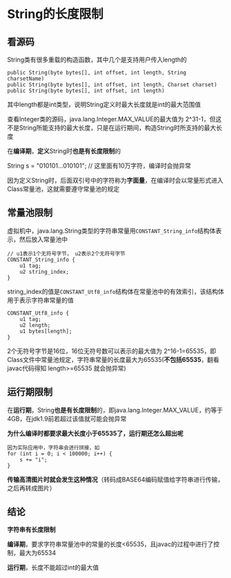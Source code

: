 # String的长度限制
## 看源码
String类有很多重载的构造函数，其中几个是支持用户传入length的

	public String(byte bytes[], int offset, int length, String charsetName)
	public String(byte bytes[], int offset, int length, Charset charset)
	public String(byte bytes[], int offset, int length)
	
其中length都是int类型，说明String定义时最大长度就是int的最大范围值

查看Integer类的源码，java.lang.Integer.MAX_VALUE的最大值为 2^31-1，但这不是String所能支持的最大长度，只是在运行期间，构造String时所支持的最大长度

在**编译期**，**定义**String时**也是有长度限制**的

String s = "010101...010101"; // 这里面有10万字符，编译时会抛异常

因为定义String时，后面双引号中的字符称为**字面量**，在编译时会以常量形式进入Class常量池，这就需要遵守常量池的规定

## 常量池限制
虚拟机中，java.lang.String类型的字符串常量用`CONSTANT_String_info`结构体表示，然后放入常量池中

	// u1表示1个无符号字节， u2表示2个无符号字节
	CONSTANT_String_info {
		u1 tag;
		u2 string_index;
	}
string_index的值是`CONSTANT_Utf8_info`结构体在常量池中的有效索引，该结构体用于表示字符串常量的值

	CONSTANT_Utf8_info {
		u1 tag;
		u2 length;
		u1 bytes[length];
	}
2个无符号字节是16位，16位无符号数可以表示的最大值为 2^16-1=65535，即Class文件中常量池规定，字符串常量的长度最大为65535(**不包括65535**，翻看javac代码得知 length>=65535 就会抛异常)

## 运行期限制
在**运行期**，String**也是有长度限制**的，即java.lang.Integer.MAX_VALUE，约等于4GB，在jdk1.9前若超过该值就可能会抛异常

**为什么编译时都要求最大长度小于65535了，运行期还怎么超出呢**

	因为实际应用中，字符串会进行拼接，如
	for (int i = 0; i < 100000; i++) {
		s += "i";
	}

**传输高清图片时就会发生这种情况**（转码成BASE64编码赋值给字符串进行传输，之后再转成图片）

## 结论
**字符串有长度限制**

**编译期**，要求字符串常量池中的常量的长度<65535，且javac的过程中进行了控制，最大为65534

**运行期**，长度不能超过int的最大值






